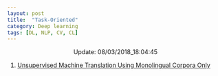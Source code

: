 ```yaml
---
layout: post
title:  "Task-Oriented"
category: Deep learning
tags: [DL, NLP, CV, CL]
---
```






<center> Update: 08/03/2018_18:04:45</center>

  	
1. [ Unsupervised Machine Translation Using Monolingual Corpora Only](https://rawgit.com/elbayadm/PaperNotes/master/notes/task_oriented/2018-Unsupervised-Machine-Translation-Using-Monolingual-Corpora-Only.html)
